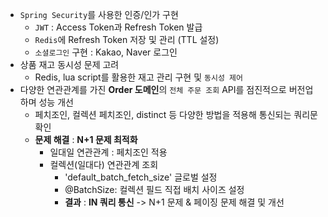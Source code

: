 - `Spring Security`를 사용한 인증/인가 구현
  - `JWT` : Access Token과 Refresh Token 발급
  - `Redis`에 Refresh Token 저장 및 관리 (TTL 설정)
  - `소셜로그인` 구현 : Kakao, Naver 로그인
- 상품 재고 동시성 문제 고려
  - Redis, lua script를 활용한 재고 관리 구현 및 `동시성 제어`
- 다양한 연관관계를 가진 **Order 도메인**의 `전체 주문 조회` API를 점진적으로 버전업하며 성능 개선
  - 페치조인, 컬렉션 페치조인, distinct 등 다양한 방법을 적용해 통신되는 쿼리문 확인
  - **문제 해결** : **N+1 문제 최적화**
    - 일대일 연관관계 : 페치조인 적용
    - 컬렉션(일대다) 연관관계 조회
      - 'default_batch_fetch_size' 글로벌 설정
      - @BatchSize: 컬렉션 필드 직접 배치 사이즈 설정
      - **결과** : **IN 쿼리 통신** -> N+1 문제 & 페이징 문제 해결 및 개선